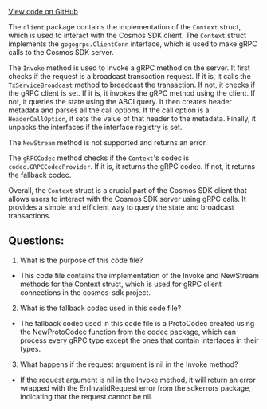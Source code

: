 [View code on GitHub](https://github.com/cosmos/cosmos-sdk.git/client/grpc_query.go)

The `client` package contains the implementation of the `Context` struct, which is used to interact with the Cosmos SDK client. The `Context` struct implements the `gogogrpc.ClientConn` interface, which is used to make gRPC calls to the Cosmos SDK server.

The `Invoke` method is used to invoke a gRPC method on the server. It first checks if the request is a broadcast transaction request. If it is, it calls the `TxServiceBroadcast` method to broadcast the transaction. If not, it checks if the gRPC client is set. If it is, it invokes the gRPC method using the client. If not, it queries the state using the ABCI query. It then creates header metadata and parses all the call options. If the call option is a `HeaderCallOption`, it sets the value of that header to the metadata. Finally, it unpacks the interfaces if the interface registry is set.

The `NewStream` method is not supported and returns an error.

The `gRPCCodec` method checks if the `Context`'s codec is `codec.GRPCCodecProvider`. If it is, it returns the gRPC codec. If not, it returns the fallback codec.

Overall, the `Context` struct is a crucial part of the Cosmos SDK client that allows users to interact with the Cosmos SDK server using gRPC calls. It provides a simple and efficient way to query the state and broadcast transactions.
## Questions: 
 1. What is the purpose of this code file?
- This code file contains the implementation of the Invoke and NewStream methods for the Context struct, which is used for gRPC client connections in the cosmos-sdk project.

2. What is the fallback codec used in this code file?
- The fallback codec used in this code file is a ProtoCodec created using the NewProtoCodec function from the codec package, which can process every gRPC type except the ones that contain interfaces in their types.

3. What happens if the request argument is nil in the Invoke method?
- If the request argument is nil in the Invoke method, it will return an error wrapped with the ErrInvalidRequest error from the sdkerrors package, indicating that the request cannot be nil.
